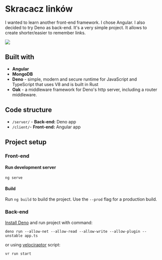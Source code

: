 # Skracacz linków

I wanted to learn another front-end framework. I chose Angular. I also decided to try Deno as back-end. It's a very simple project. It allows to create shorter/easier to remember links.

![](https://grzegorzbabiarz.com/img/skracacz-linkow.jpg)

## Built with

* **Angular**
* **MongoDB**
* **Deno** - simple, modern and secure runtime for JavaScript and TypeScript that uses V8 and is built in Rust
* **Oak** - a middleware framework for Deno's http server, including a router middleware.

## Code structure
* `/server/` - **Back-end:** Deno app
* `/client/`- **Front-end:** Angular app

## Project setup

### Front-end

#### Run development server

```
ng serve
```

#### Build

Run `ng build` to build the project. Use the `--prod` flag for a production build.

### Back-end

[Install Deno](https://deno.land/#installation) and run project with command:
```
deno run --allow-net --allow-read --allow-write --allow-plugin --unstable app.ts
```
or using [velociraptor](https://deno.land/x/velociraptor) script:
```
vr run start
```